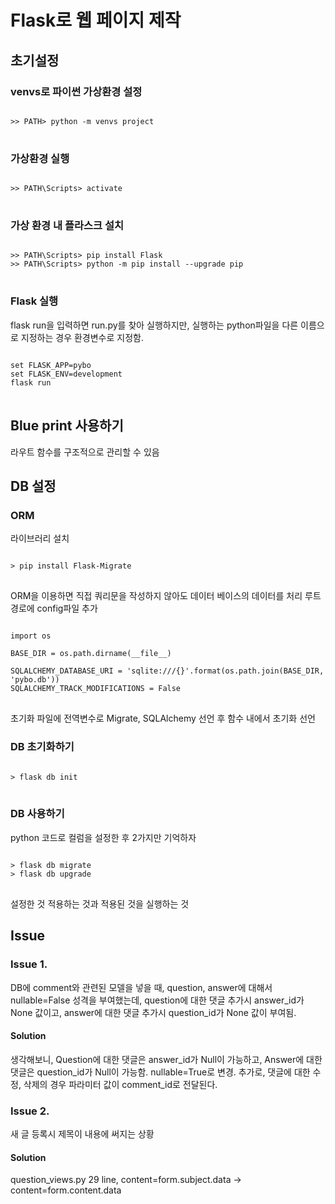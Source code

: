 # Flask로 웹 페이지 제작

## 초기설정
### venvs로 파이썬 가상환경 설정
<pre>
<code>
>> PATH> python -m venvs project
</code>
</pre>

### 가상환경 실행
<pre>
<code>
>> PATH\Scripts> activate
</code>
</pre>

### 가상 환경 내 플라스크 설치
<pre>
<code>
>> PATH\Scripts> pip install Flask
>> PATH\Scripts> python -m pip install --upgrade pip
</code>
</pre>

### Flask 실행
flask run을 입력하면 run.py를 찾아 실행하지만, 실행하는 python파일을 다른 이름으로 지정하는 경우 환경변수로 지정함.
<pre>
<code>
set FLASK_APP=pybo
set FLASK_ENV=development
flask run
</code>
</pre>

## Blue print 사용하기
라우트 함수를 구조적으로 관리할 수 있음

## DB 설정
### ORM
라이브러리 설치
<pre>
<code>
> pip install Flask-Migrate
</code>
</pre>

ORM을 이용하면 직접 쿼리문을 작성하지 않아도 데이터 베이스의 데이터를 처리
루트 경로에 config파일 추가
<pre>
<code>
import os

BASE_DIR = os.path.dirname(__file__)

SQLALCHEMY_DATABASE_URI = 'sqlite:///{}'.format(os.path.join(BASE_DIR, 'pybo.db'))
SQLALCHEMY_TRACK_MODIFICATIONS = False
</code>
</pre>

초기화 파일에 전역변수로 Migrate, SQLAlchemy 선언 후
함수 내에서 초기화 선언

### DB 초기화하기
<pre>
<code>
> flask db init
</code>
</pre>

### DB 사용하기
python 코드로 컬럼을 설정한 후 2가지만 기억하자
<pre>
<code>
> flask db migrate
> flask db upgrade
</code>
</pre>
설정한 것 적용하는 것과 적용된 것을 실행하는 것

## Issue
### Issue 1.
DB에 comment와 관련된 모델을 넣을 때,
question, answer에 대해서 nullable=False 성격을 부여했는데,
question에 대한 댓글 추가시 answer_id가 None 값이고,
answer에 대한 댓글 추가시 question_id가 None 값이 부여됨.

#### Solution
생각해보니, Question에 대한 댓글은 answer_id가 Null이 가능하고,
Answer에 대한 댓글은 question_id가 Null이 가능함. nullable=True로 변경.
추가로, 댓글에 대한 수정, 삭제의 경우 파라미터 값이 comment_id로 전달된다.

### Issue 2.
새 글 등록시 제목이 내용에 써지는 상황
#### Solution
question_views.py 29 line, content=form.subject.data -> content=form.content.data